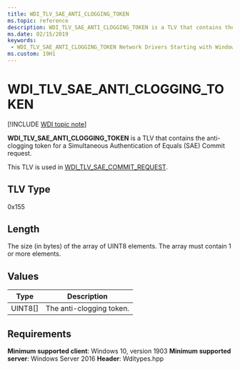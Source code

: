 ```yaml
---
title: WDI_TLV_SAE_ANTI_CLOGGING_TOKEN
ms.topic: reference
description: WDI_TLV_SAE_ANTI_CLOGGING_TOKEN is a TLV that contains the anti-clogging token for a Simultaneous Authentication of Equals (SAE) Commit request.
ms.date: 02/15/2019
keywords:
 - WDI_TLV_SAE_ANTI_CLOGGING_TOKEN Network Drivers Starting with Windows Vista
ms.custom: 19H1
---
```


# WDI_TLV_SAE_ANTI_CLOGGING_TOKEN

[!INCLUDE [WDI topic note](../includes/wdi-version-warning.md)]

**WDI_TLV_SAE_ANTI_CLOGGING_TOKEN** is a TLV that contains the anti-clogging token for a Simultaneous Authentication of Equals (SAE) Commit request.

This TLV is used in [WDI_TLV_SAE_COMMIT_REQUEST](wdi-tlv-sae-commit-request.md).

## TLV Type

0x155

## Length

The size (in bytes) of the array of UINT8 elements. The array must contain 1 or more elements.

## Values

| Type | Description |
| --- | --- |
| UINT8[] | The anti-clogging token. |

## Requirements

**Minimum supported client**: Windows 10, version 1903
**Minimum supported server**: Windows Server 2016
**Header**: Wditypes.hpp
